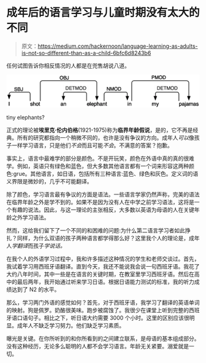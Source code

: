# 成年后的语言学习与儿童时期没有太大的不同

> 原文：<https://medium.com/hackernoon/language-learning-as-adults-is-not-so-different-than-as-a-child-6bfc6d8243b6>

任何试图告诉你相反情况的人都是在兜售胡说八道。

![](img/40290bb41480954cb231b9f699dbeadd.png)

tiny elephants?

正式的理论被**埃里克·伦内伯格**(1921-1975)称为**临界年龄假说**，是的，它不再是经典。所有的研究都指向一个稍微不同的，也许是没有争议的方向。成年人*可以*像孩子一样学习语言，只是他们*不会*而且可能*不会*。不满意的答案？抱歉。

事实上，语言中最难学的部分是颜色。不是开玩笑，颜色在外语中真的真的很难学。例如，英语只有绿色和蓝色，但大多数其他语言都有一个词来形容这两种颜色:grue。其他语言，如日语，包括所有三种语言:蓝色、绿色和灰色。定义词的语义界限是微妙的，几乎不可能翻译。

除了颜色，学习语言最有争议的方面是语法。一些语言学家仍然声称，完美的语法在临界年龄之外是学不到的。如果不是因为没有人在中学之前学习语法，这将是一个有趣的说法。因此，与这一理论的主张相反，大多数以英语为母语的人在关键年龄之外学习语法。

然而，这给我们留下了一个不同的和困难的问题:为什么第二语言学习者如此挣扎？同样，为什么双语的孩子两种语言都学得那么好？这里我个人的理论是，成年人*学翻译*而孩子*学说话。*

在我个人的外语学习过程中，我和许多描述这种情况的学生和老师交谈过。首先，我试着学习用西班牙语翻译。直到今天，我还不能说我会说一句西班牙语。我花了大约八年时间，其中一些是在语言的关键时期，在教室里学习西班牙语。然后在高中的最后两年，我开始通过听来学习日语。根据日语能力测试的标准，我的听力成绩达到了 N2 的水平。

那么，学习两门外语的感觉如何？首先，对于西班牙语，我学习了翻译的英语单词的映射。狗是佩罗。奶酪很美味。跑步被腐蚀了。我很少在课堂上听到完整的西班牙语口语句子。相比之下，听日语大约需要 3000 个小时。这里的区别应该很明显。成年人不缺乏学习努力。他们缺乏学习素质。

曝光是关键。在你所听到的和你所看到的之间建立联系，是母语的基本组成部分。没有这种经历，无论多么聪明的人都不会学习语言。年龄无关紧要。溺爱就是一切。